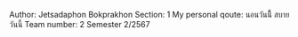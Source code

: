 Author: Jetsadaphon Bokprakhon
Section: 1
My personal qoute: นอนวันนีี้ สบายวันนี้
Team number: 2
Semester 2/2567
